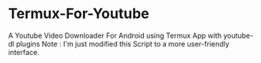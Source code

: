 # Termux-For-Youtube
A Youtube Video Downloader For Android using Termux App with youtube-dl plugins
Note : I'm just modified this Script to a more user-friendly interface.
